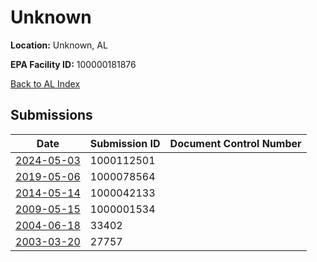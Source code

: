 # Unknown

**Location:** Unknown, AL

**EPA Facility ID:** 100000181876

[Back to AL Index](../../index.md)

## Submissions

| Date | Submission ID | Document Control Number |
|------|--------------|-------------------------|
| [2024-05-03](submissions/1000112501.md) | 1000112501 |  |
| [2019-05-06](submissions/1000078564.md) | 1000078564 |  |
| [2014-05-14](submissions/1000042133.md) | 1000042133 |  |
| [2009-05-15](submissions/1000001534.md) | 1000001534 |  |
| [2004-06-18](submissions/33402.md) | 33402 |  |
| [2003-03-20](submissions/27757.md) | 27757 |  |
